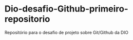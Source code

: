 # Dio-desafio-Github-primeiro-repositorio
Repositório para o desafio de projeto sobre Git/Github da DIO
